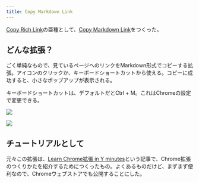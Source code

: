 ```yaml
---
title: Copy Markdown Link
---
```

[Copy Rich Link](https://chrome.google.com/webstore/detail/copy-rich-link/hikiamlgpdcabppakpmemaofmkgknpea)の亜種として、[Copy Markdown Link](https://chrome.google.com/webstore/detail/copy-markdown-link/gkceaaphhbeanfciglgpffnncfpipjpa)をつくった。

どんな拡張？
------

ごく単純なもので、見ているページへのリンクをMarkdown形式でコピーする拡張。アイコンのクリックか、キーボードショートカットから使える。コピーに成功すると、小さなポップアップが表示される。

キーボードショートカットは、デフォルトだとCtrl + M。これはChromeの設定で変更できる。

![](https://lh3.googleusercontent.com/docs/ADP-6oGA6mUQCZ046g0HO2REldZDC6Z4VMppojd2cMz7ErePkDm6fTrnQ9i6793Y6BOfBu9YLiIpYDAPxEM4J0rI2muoFPnRrQfxTOFRJiMoOFK5c9DU1uRVTyW6Xc_hDLb1rnLRLmFSDI2Qriu4jwKhvweJY0E2iJlm7fiddnwbb9TVP4iCHfYPnPgo76N6VUXHCoXyYpYbFiLgSASLKooTpgTesbOTZvKSv22hUOsisABXaNw9HttF8TRM8HhRk4E7Q1fiSf9Rp7LrcQAVxs-PP5CMVrYQ5Z9P50oniA-NytqxW-Ow8wI3HlIUWAM8pBolXH02bZ5ALjM9K-nPBrYsLyqPV-n-uy4vuSxjnc41L3G5h1Q5HT7mFHvh-EdDF50WvQGOBWnNb6qNOAlBgCURfR5QiiSGX2CyH4vjn9zuxUrNLxAMyxCKZcOePCvRwiXTbZXaImCrxoOCiD73injBFBWzWuLby9MeScxvvHWJF8T49lG7IhvhK6Zy46BiWAkwI5EKBW80AfQVXsCJJOGqPg7EaO8SbKhp-nJXwK5AAgnLXs6ZMEN7mCf6EapR5193SiiwBK_l4w36ijA1k4hf8lXsXeLbtJytkU43X2gcXkO99x_3r0Mhp7rVMmMl7MYNMW2EheAsrjn1oKi1uIqRsKO0i3kQyTZikhZDYia4AC9BMroNH_BwbidMsSZuN45cXM7v4gfzaZyx_SfOy-7um4Nym_3I5bl8ZVqF1c4hGcgiEjvSvI3KZIOYj6OtgtqzazBsTt-6pjCMkSmq5Si-TTQTrAru2FdyDpGuC0UlVZtn9GFeWPDjN6gBa2zvYyphfRDQ4cdRpfnsB8pVCCpAgS-PKM6BP4L-IYC1O1O9Ofn0DmWmfw6IwW4KMWlX41V6ncs7qlee5x0Gsm9yHAk8L6BsO-3AuTVqbgAfCdiIjuRBv7p0ziYYlB-pRuQFrcnfVGP6nleYYkZ14ldiQs2GSKbAAR8Hz5XMB-jeMkz-X4tad8Ad3oopb-woqNQULCtMld6UFW4PS-CHnx-ipfO1iRDyvDlhyXfGUB3CL1_EePycwlBzOToT4yEbQ81SvoK7zM2Ay20oVT0KH_ZCLai7sxHKK1PTW9igGwihg0OkLacKkWu9EygEI5YfZmrtPNZR9yWj90aGZMgKUM1nqEsvkn3QK53c1B_kJF5EOiKZ7pvDkth8VRdTuPN17Gy4o-kqacf_MugzajfRe8phOBuE70aXXCbqETJ8zqvj9aV66cgKBFy1)

![](https://lh3.googleusercontent.com/docs/ADP-6oHNWDc4wfasoevAbjF8g2XXyuyGqyHOUKvfLuCDxyoVEviD9UXJhx4F_JBAiP0GaO8gq9HoykvhrYWqOjUlMF7Mtlnnq_G805rMN02CfRXlSCFy92ZM-t3PkmL20Rpgt3X8s9kEXwIU_nmfgXvrCgAtB3RX0RIUDqA8zmbPB3jbeapT9UJzsUH2fgyfcLHxuaMUhi5AS8gEn6F6_shuSnIFx47VEmiSn1CuER7K0RboRnM7MYZa5DvKQrP8d1b7TO8Hucge8ITQtCZlaJY8wwroo_32d0YToJt8J4d_JDgteiX3GJODRTukZUFlY5XjndweXZOeckW_cRqDMGRSYlLct6InIANbGiD0-RZeIcnKdXe1XrtLeXwZc1VRXPr8NojVXSlbyFFyBxVOXSTW16ixEmM_XKVmwWwPj6cB5133mz89Ee0eUjqONqaCZZpQxJfnzgqJkvX55KgJ0HxIZMetCDK82oXYmmlIn34vPCu9TBZJhOUvEpnJYQ5MmAFvpmZUtkumXeE_kzVuuy-CkrwOdox5YFZBTfdzIgYqqIzvBe6p0TXAkqOg2Tt9-wp0biFO5hmAC1iDTtA1iTXeX6MCAVUr7ZLx1F0BvWiKqC03B34zjlXbVCIMgsrIk9ItsuAxnTnOv80D_72zNihW5z7I5e2zyN0dAMPc-qBRHS2uub9OVo9u1mw_1mR_pItA1tOaty4VujhAW4c5bDGrfQ40h7qfAG_gWdH_YNKmRXXozotkDtYmDTyaITzGjqpy7a7pEg6EhH586JsYrhENTaO5Euoy8bjYLhZxfMxx3BPU8UWlv0-hK1FBtTgTi9EZrgZh8youtkvAY9mqCiJvPdqptH9mzvRE2Dt9CVEWHCB1790UtqM3-kCnpEMafF7JbYgFDL9UGPpGTME2TJwjUZk1nLDIaL8sY2vznaY1d4BChzUzOGsgqVOdGAXD-y3-2qNSGOQ6iweHdbYkA3l7l5FHTMv-ADezTIs3Na_anMfrSKqVJ8vtuSoYnQHKul87RXjogIcp6cUw5xUcXRiDBDzqnI2gcvF0KsGctz2-sTYd-Jl-dd4y6Upw3_2l-BJL_5c18rSIQXKwLtW19x0FUFGx-B9LwaCliZzGOHMNMCImRA12wNBniuRTExATKyXV_y2RW4tsMHsRhSAViZB_cujCOsefJ4bkKG3c7cuPnBi2-nJvRXSec8RXVOvZ0ngLwiK4rtNuuwIrk4Ocxk5HVNFhqZKbTmXyLuLeNPKLZGhMVpNb)

チュートリアルとして
----------

元々この拡張は、[Learn Chrome拡張 in Y minutes](https://r7kamura.com/articles/2022-05-18-learn-chrome-extention-in-y-minutes)という記事で、Chrome拡張のつくりかたを紹介するためにつくったもの。よくあるものだけど、まずまず便利なので、Chromeウェブストアでも公開することにした。
